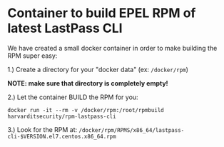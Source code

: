 # Container to build EPEL RPM of latest LastPass CLI

We have created a small docker container in order to make building the RPM super easy:

1.) Create a directory for your "docker data" (ex: ```/docker/rpm```)

**NOTE: make sure that directory is completely empty!**

2.) Let the container BUILD the RPM for you:

```
docker run -it --rm -v /docker/rpm:/root/rpmbuild harvarditsecurity/rpm-lastpass-cli
```

3.) Look for the RPM at: ```/docker/rpm/RPMS/x86_64/lastpass-cli-$VERSION.el7.centos.x86_64.rpm```
